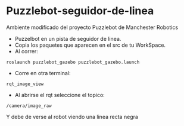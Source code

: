 # Puzzlebot-seguidor-de-linea
Ambiente modificado del proyecto Puzzlebot de Manchester Robotics
- Puzzelbot en un pista de seguidor de linea.
- Copia los paquetes que aparecen en el src de tu WorkSpace.
- Al correr:
```
roslaunch puzzlebot_gazebo puzzlebot_gazebo.launch
```
- Corre en otra terminal:
```
rqt_image_view
```
- Al abrirse el rqt seleccione el topico:
```
/camera/image_raw
```
Y debe de verse al robot viendo una linea recta negra
